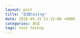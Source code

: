 ```yaml
---
layout: post
title: "实践testng"
date: 2018-05-15 11:22:00 +0800
categories: 测试
tags: test testng
---
```




